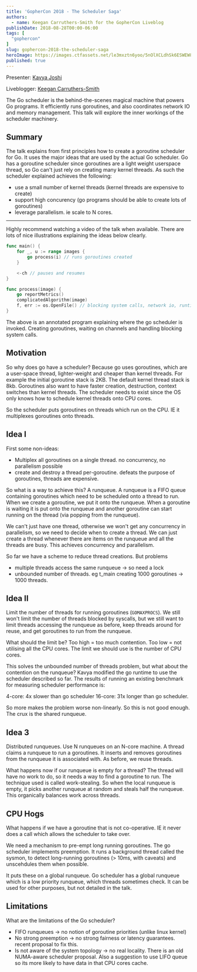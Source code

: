 ```yaml
---
title: 'GopherCon 2018 - The Scheduler Saga'
authors:
  - name: Keegan Carruthers-Smith for the GopherCon Liveblog
publishDate: 2018-08-28T00:00-06:00
tags: [
  "gophercon"
]
slug: gophercon-2018-the-scheduler-saga
heroImage: https://images.ctfassets.net/le3mxztn6yoo/5nOlXCLdhSk6ESWEW8iC24/01978fdff3206c78ad8bee4c0cdfee87/mechanic-tire.jpg
published: true
---
```


Presenter: [Kavya Joshi](https://www.gophercon.com/agenda/speakers/279051)

Liveblogger: [Keegan Carruthers-Smith](https://github.com/keegancsmith)

The Go scheduler is the behind-the-scenes magical machine that powers Go programs. It efficiently runs goroutines, and also coordinates network IO and memory management. This talk will explore the inner workings of the scheduler machinery.

## Summary

The talk explains from first principles how to create a goroutine scheduler for Go. It uses the major ideas that are used by the actual Go scheduler. Go has a goroutine scheduler since goroutines are a light weight userspace thread, so Go can't just rely on creating many kernel threads. As such the scheduler explained achieves the following:

- use a small number of kernel threads (kernel threads are expensive to create)
- support high concurency (go programs should be able to create lots of goroutines)
- leverage parallelism. ie scale to N cores.

---

Highly recommend watching a video of the talk when available. There are lots of nice illustrations explaining the ideas below clearly.

```go
func main() {
	for _, u := range images {
		go process(i) // runs goroutines created
	}

	<-ch // pauses and resumes
}

func process(image) {
	go reportMetrics()
	complicatedAlgorithm(image)
	f, err := os.OpenFile() // blocking system calls, network io, runtime tasks garbage collection.
}
```

The above is an annotated program explaining where the go scheduler is invoked. Creating goroutines, waiting on channels and handling blocking system calls.

## Motivation

So why does go have a scheduler? Because go uses goroutines, which are a user-space thread, lighter-weight and cheaper than kernel threads. For example the initial goroutine stack is 2KB. The default kernel thread stack is 8kb. Goroutines also want to have faster creation, destruction, context switches than kernel threads. The scheduler needs to exist since the OS only knows how to schedule kernel threads onto CPU cores.

So the scheduler puts goroutines on threads which run on the CPU. IE it multiplexes goroutines onto threads.

## Idea I

First some non-ideas:
- Multiplex all goroutines on a single thread. no concurrency, no parallelism possible
- create and destroy a thread per-goroutine. defeats the purpose of goroutines, threads are expensive.

So what is a way to achieve this? A runqueue. A runqueue is a FIFO queue containing goroutines which need to be scheduled onto a thread to run. When we create a goroutine, we put it onto the runqueue. When a goroutine is waiting it is put onto the runqueue and another goroutine can start running on the thread (via popping from the runqueue).

We can't just have one thread, otherwise we won't get any concurrency in parallelism, so we need to decide when to create a thread. We can just create a thread whenever there are items on the runqueue and all the threads are busy. This achieves concurrency and parallelism.

So far we have a scheme to reduce thread creations. But problems
- multiple threads access the same runqueue -> so need a lock
- unbounded number of threads. eg t_main creating 1000 goroutines -> 1000 threads.

## Idea II

Limit the number of threads for running goroutines (`GOMAXPROCS`). We still won't limit the number of threads blocked by syscalls, but we still want to limit threads accessing the runqueue as before, keep threads around for reuse, and get goroutines to run from the runqueue.

What should the limit be? Too high = too much contention. Too low = not utilising all the CPU cores. The limit we should use is the number of CPU cores.

This solves the unbounded number of threads problem, but what about the contention on the runqueue? Kavya modified the go runtime to use the scheduler described so far. The results of running an existing benchmark for measuring scheduler performance is:

4-core: 4x slower than go scheduler
16-core: 31x longer than go scheduler.

So more makes the problem worse non-linearly. So this is not good enough. The crux is the shared runqueue.

## Idea 3

Distributed runqueues. Use N runqueues on an N-core machine. A thread claims a runqueue to run a goroutines. It inserts and removes goroutines from the runqueue it is associated with. As before, we reuse threads.

What happens now if our runqueue is empty for a thread? The thread will have no work to do, so it needs a way to find a goroutine to run. The technique used is called work-stealing. So when the local runqueue is empty, it picks another runqueue at random and steals half the runqueue. This organically balances work across threads.

## CPU Hogs

What happens if we have a goroutine that is not co-operative. IE it never does a call which allows the scheduler to take over.

We need a mechanism to pre-empt long running goroutines. The go scheduler implements preemption.  It runs a background thread called the sysmon, to detect long-running goroutines (> 10ms, with caveats) and unscehdules them when possible.

It puts these on a global runqueue. Go scheduler has a global runqueue which is a low priority runqueue, which threads sometimes check. It can be used for other purposes, but not detailed in the talk.

## Limitations

What are the limitations of the Go scheduler?

- FIFO runqueues -> no notion of goroutine priorities (unlike linux kernel)
- No strong preemption -> no strong fairness or latency guarantees. recent proposal to fix this.
- Is not aware of the system topology -> no real locality. There is an old NUMA-aware scheduler proposal. Also a suggestion to use LIFO queue so its more likely to have data in that CPU cores cache.
